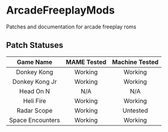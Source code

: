 # ArcadeFreeplayMods
Patches and documentation for arcade freeplay roms

## Patch Statuses
|   **Game Name**  | **MAME Tested** | **Machine Tested** |
|:----------------:|:---------------:|:------------------:|
| Donkey Kong      | Working         | Working            |
| Donkey Kong Jr   | Working         | Working            |
| Head On N        | N/A             | N/A                |
| Heli Fire        | Working         | Working            |
| Radar Scope      | Working         | Untested           |
| Space Encounters | Working         | Working            |
